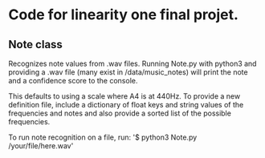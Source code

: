 # Code for linearity one final projet.

## Note class
Recognizes note values from .wav files. Running Note.py with python3 and 
providing a .wav file (many exist in /data/music\_notes) will print the 
note and a confidence score to the console.

This defaults to using a scale where A4 is at 440Hz. To provide a new definition
file, include a dictionary of float keys and string values of the frequencies
and notes and also provide a sorted list of the possible frequencies.

To run note recognition on a file, run:
'$ python3 Note.py /your/file/here.wav'

